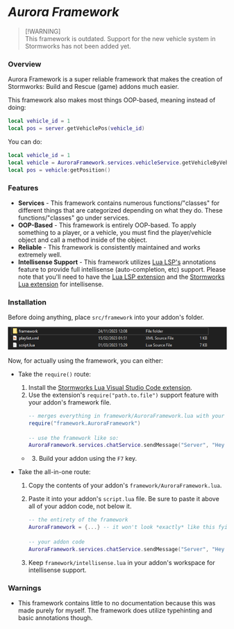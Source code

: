 # ***Aurora Framework***

> [!WARNING]\
This framework is outdated. Support for the new vehicle system in Stormworks has not been added yet.

### **Overview**
Aurora Framework is a super reliable framework that makes the creation of Stormworks: Build and Rescue (game) addons much easier.

This framework also makes most things OOP-based, meaning instead of doing:

```lua
local vehicle_id = 1
local pos = server.getVehiclePos(vehicle_id)
```

You can do:

```lua
local vehicle_id = 1
local vehicle = AuroraFramework.services.vehicleService.getVehicleByVehicleID(vehicle_id)
local pos = vehicle:getPosition()
```

### **Features**
- **Services** - This framework contains numerous functions/"classes" for different things that are categorized depending on what they do. These functions/"classes" go under services.
- **OOP-Based** - This framework is entirely OOP-based. To apply something to a player, or a vehicle, you must find the player/vehicle object and call a method inside of the object.
- **Reliable** - This framework is consistently maintained and works extremely well.
- **Intellisense Support** - This framework utilizes [Lua LSP's](https://marketplace.visualstudio.com/items?itemName=sumneko.lua) annotations feature to provide full intellisense (auto-completion, etc) support. Please note that you'll need to have the [Lua LSP extension](https://marketplace.visualstudio.com/items?itemName=sumneko.lua) and the [Stormworks Lua extension](https://marketplace.visualstudio.com/items?itemName=NameousChangey.lifeboatapi) for intellisense.

### **Installation**
Before doing anything, place `src/framework` into your addon's folder.

![Example](imgs/addon_folder_example.png)

Now, for actually using the framework, you can either:
- Take the  `require()` route:
    1) Install the [Stormworks Lua Visual Studio Code extension](https://marketplace.visualstudio.com/items?itemName=NameousChangey.lifeboatapi).
    2) Use the extension's `require("path.to.file")` support feature with your addon's framework file.
        ```lua
        -- merges everything in framework/AuroraFramework.lua with your script.lua file once you build your addon using the extension
        require("framework.AuroraFramework")

        -- use the framework like so:
        AuroraFramework.services.chatService.sendMessage("Server", "Hey all!")
        ```
    - 3) Build your addon using the `F7` key.

- Take the all-in-one route:
    1) Copy the contents of your addon's `framework/AuroraFramework.lua`.
    2) Paste it into your addon's `script.lua` file. Be sure to paste it above all of your addon code, not below it.
        ```lua
        -- the entirety of the framework
        AuroraFramework = {...} -- it won't look *exactly* like this fyi

        -- your addon code
        AuroraFramework.services.chatService.sendMessage("Server", "Hey all!")
        ```

    3) Keep `framework/intellisense.lua` in your addon's workspace for intellisense support.

### **Warnings**
- This framework contains little to no documentation because this was made purely for myself. The framework does utilize typehinting and basic annotations though.